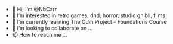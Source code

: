 - 👋 Hi, I’m @NbCarr
- 👀 I’m interested in retro games, dnd, horror, studio ghibli, films
- 🌱 I’m currently learning The Odin Project - Foundations Course
- 💞️ I’m looking to collaborate on ...
- 📫 How to reach me ...

<!---
NbCarr/NbCarr is a ✨ special ✨ repository because its `README.md` (this file) appears on your GitHub profile.
You can click the Preview link to take a look at your changes.
--->
